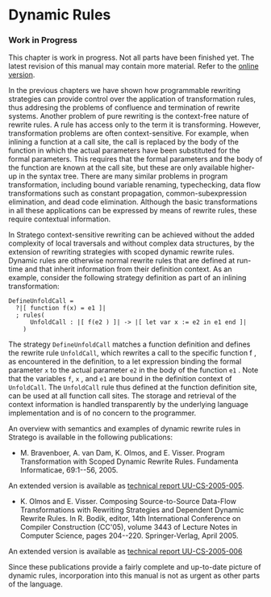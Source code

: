 # Dynamic Rules

### Work in Progress

This chapter is work in progress. Not all parts have been finished yet. The latest revision of this manual may contain more material. Refer to the [online version][1].

In the previous chapters we have shown how programmable rewriting strategies can provide control over the application of transformation rules, thus addresing the problems of confluence and termination of rewrite systems. Another problem of pure rewriting is the context-free nature of rewrite rules. A rule has access only to the term it is transforming. However, transformation problems are often context-sensitive. For example, when inlining a function at a call site, the call is replaced by the body of the function in which the actual parameters have been substituted for the formal parameters. This requires that the formal parameters and the body of the function are known at the call site, but these are only available higher-up in the syntax tree. There are many similar problems in program transformation, including bound variable renaming, typechecking, data flow transformations such as constant propagation, common-subexpression elimination, and dead code elimination. Although the basic transformations in all these applications can be expressed by means of rewrite rules, these require contextual information.

In Stratego context-sensitive rewriting can be achieved without the added complexity of local traversals and without complex data structures, by the extension of rewriting strategies with scoped dynamic rewrite rules. Dynamic rules are otherwise normal rewrite rules that are defined at run-time and that inherit information from their definition context. As an example, consider the following strategy definition as part of an inlining transformation:

    DefineUnfoldCall =
      ?|[ function f(x) = e1 ]|
      ; rules(
          UnfoldCall : |[ f(e2 ) ]| -> |[ let var x := e2 in e1 end ]|
        )

The strategy `DefineUnfoldCall` matches a function definition and defines the rewrite rule `UnfoldCall`, which rewrites a call to the specific function f , as encountered in the definition, to a let expression binding the formal parameter `x` to the actual parameter `e2` in the body of the function `e1` . Note that the variables `f`, `x` , and `e1` are bound in the definition context of `UnfoldCall`. The `UnfoldCall` rule thus defined at the function definition site, can be used at all function call sites. The storage and retrieval of the context information is handled transparently by the underlying language implementation and is of no concern to the programmer.

An overview with semantics and examples of dynamic rewrite rules in Stratego is available in the following publications:

* M. Bravenboer, A. van Dam, K. Olmos, and E. Visser. Program Transformation with Scoped Dynamic Rewrite Rules. Fundamenta Informaticae, 69:1--56, 2005.

An extended version is available as [technical report UU-CS-2005-005][2].

* K. Olmos and E. Visser. Composing Source-to-Source Data-Flow Transformations with Rewriting Strategies and Dependent Dynamic Rewrite Rules. In R. Bodik, editor, 14th International Conference on Compiler Construction (CC'05), volume 3443 of Lecture Notes in Computer Science, pages 204--220. Springer-Verlag, April 2005.

An extended version is available as [technical report UU-CS-2005-006][3]

Since these publications provide a fairly complete and up-to-date picture of dynamic rules, incorporation into this manual is not as urgent as other parts of the language.

[1]: http://releases.strategoxt.org/strategoxt-manual/strategoxt-manual-unstable/
[2]: http://www.cs.uu.nl/research/techreps/UU-CS-2005-005.html
[3]: http://www.cs.uu.nl/research/techreps/UU-CS-2005-006.html